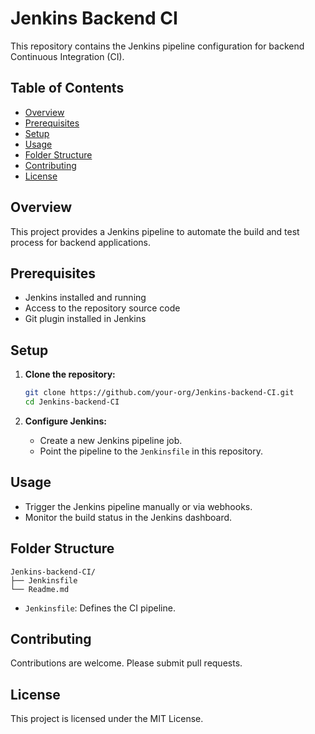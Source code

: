 # Jenkins Backend CI

This repository contains the Jenkins pipeline configuration for backend Continuous Integration (CI).

## Table of Contents

- [Overview](#overview)
- [Prerequisites][def]
- [Setup](#setup)
- [Usage](#usage)
- [Folder Structure](#folder-structure)
- [Contributing](#contributing)
- [License](#license)

## Overview

This project provides a Jenkins pipeline to automate the build and test process for backend applications.

## Prerequisites

- Jenkins installed and running
- Access to the repository source code
- Git plugin installed in Jenkins

## Setup

1. **Clone the repository:**
   ```sh
   git clone https://github.com/your-org/Jenkins-backend-CI.git
   cd Jenkins-backend-CI
   ```

2. **Configure Jenkins:**
   - Create a new Jenkins pipeline job.
   - Point the pipeline to the `Jenkinsfile` in this repository.

## Usage

- Trigger the Jenkins pipeline manually or via webhooks.
- Monitor the build status in the Jenkins dashboard.

## Folder Structure

```
Jenkins-backend-CI/
├── Jenkinsfile
└── Readme.md
```

- `Jenkinsfile`: Defines the CI pipeline.

## Contributing

Contributions are welcome. Please submit pull requests.

## License

This project is licensed under the MIT License.


[def]: #prerequisites